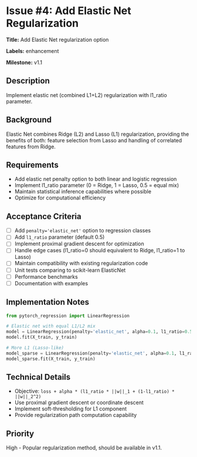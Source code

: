 # Issue #4: Add Elastic Net Regularization

**Title:** Add Elastic Net regularization option

**Labels:** enhancement

**Milestone:** v1.1

## Description

Implement elastic net (combined L1+L2) regularization with l1_ratio parameter.

## Background

Elastic Net combines Ridge (L2) and Lasso (L1) regularization, providing the benefits of both: feature selection from Lasso and handling of correlated features from Ridge.

## Requirements

- Add elastic net penalty option to both linear and logistic regression
- Implement l1_ratio parameter (0 = Ridge, 1 = Lasso, 0.5 = equal mix)
- Maintain statistical inference capabilities where possible
- Optimize for computational efficiency

## Acceptance Criteria

- [ ] Add `penalty='elastic_net'` option to regression classes
- [ ] Add `l1_ratio` parameter (default 0.5)
- [ ] Implement proximal gradient descent for optimization
- [ ] Handle edge cases (l1_ratio=0 should equivalent to Ridge, l1_ratio=1 to Lasso)
- [ ] Maintain compatibility with existing regularization code
- [ ] Unit tests comparing to scikit-learn ElasticNet
- [ ] Performance benchmarks
- [ ] Documentation with examples

## Implementation Notes

```python
from pytorch_regression import LinearRegression

# Elastic net with equal L1/L2 mix
model = LinearRegression(penalty='elastic_net', alpha=0.1, l1_ratio=0.5)
model.fit(X_train, y_train)

# More L1 (Lasso-like)
model_sparse = LinearRegression(penalty='elastic_net', alpha=0.1, l1_ratio=0.8)
model_sparse.fit(X_train, y_train)
```

## Technical Details

- Objective: `loss + alpha * (l1_ratio * ||w||_1 + (1-l1_ratio) * ||w||_2^2)`
- Use proximal gradient descent or coordinate descent
- Implement soft-thresholding for L1 component
- Provide regularization path computation capability

## Priority

High - Popular regularization method, should be available in v1.1.